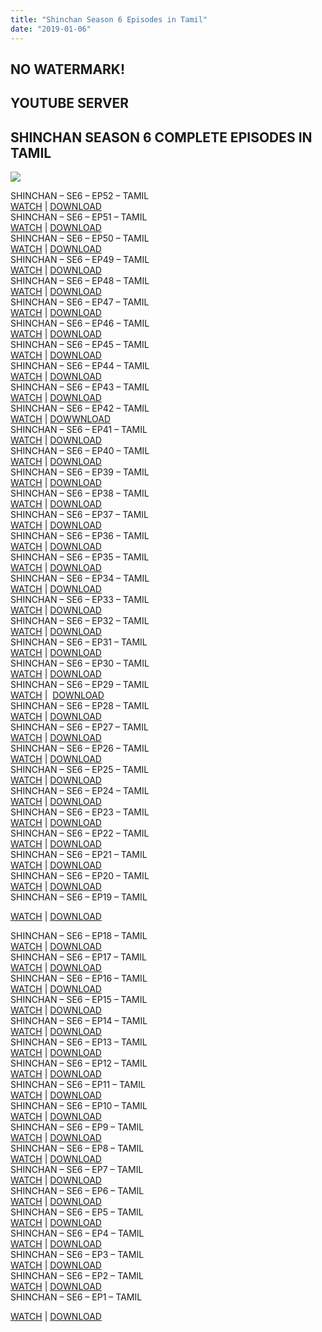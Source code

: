 ```yaml
---
title: "Shinchan Season 6 Episodes in Tamil"
date: "2019-01-06"
---
```


## NO WATERMARK!

## YOUTUBE SERVER

## SHINCHAN SEASON 6 COMPLETE EPISODES IN TAMIL

[![](https://3.bp.blogspot.com/-jZk1xD5WfjU/XAr8cv32BPI/AAAAAAAAAi8/_vh-CTIrVPQ2-ij0C5Jl5tKdBc1ntPjkQCLcBGAs/s320/SHINCHAN{f1fbe200098b54790dff59ae59e3fe5d0d77f0cf81c18a408fef32d310eebde8}2BSEASON{f1fbe200098b54790dff59ae59e3fe5d0d77f0cf81c18a408fef32d310eebde8}2B6.png)](https://3.bp.blogspot.com/-jZk1xD5WfjU/XAr8cv32BPI/AAAAAAAAAi8/_vh-CTIrVPQ2-ij0C5Jl5tKdBc1ntPjkQCLcBGAs/s1600/SHINCHAN{f1fbe200098b54790dff59ae59e3fe5d0d77f0cf81c18a408fef32d310eebde8}2BSEASON{f1fbe200098b54790dff59ae59e3fe5d0d77f0cf81c18a408fef32d310eebde8}2B6.png)

  
SHINCHAN – SE6 – EP52 – TAMIL  
[WATCH](https://clk.ink/bEJC) | [DOWNLOAD](https://clk.ink/bEJC)  
SHINCHAN – SE6 – EP51 – TAMIL  
[WATCH](https://clk.ink/8nHtBu) | [DOWNLOAD](https://clk.ink/8nHtBu)  
SHINCHAN – SE6 – EP50 – TAMIL  
[WATCH](https://clk.ink/MENiLXQ) | [DOWNLOAD](https://clk.ink/MENiLXQ)  
SHINCHAN – SE6 – EP49 – TAMIL  
[WATCH](https://clk.ink/TntyDQ8Y) | [DOWNLOAD](https://clk.ink/TntyDQ8Y)  
SHINCHAN – SE6 – EP48 – TAMIL  
[WATCH](https://clk.ink/UQWK9IyU) | [DOWNLOAD](https://clk.ink/UQWK9IyU)  
SHINCHAN – SE6 – EP47 – TAMIL  
[WATCH](https://clk.ink/PAeQZ0DA) | [DOWNLOAD](https://clk.ink/PAeQZ0DA)  
SHINCHAN – SE6 – EP46 – TAMIL  
[WATCH](https://clk.ink/JsXRt2q) | [DOWNLOAD](https://clk.ink/JsXRt2q)  
SHINCHAN – SE6 – EP45 – TAMIL  
[WATCH](https://clk.ink/hRyHq2) | [DOWNLOAD](https://clk.ink/hRyHq2)  
SHINCHAN – SE6 – EP44 – TAMIL  
[WATCH](https://clk.ink/10liThmU) | [DOWNLOAD](https://clk.ink/10liThmU)  
SHINCHAN – SE6 – EP43 – TAMIL  
[WATCH](https://clk.ink/Uhu3UvLH) | [DOWNLOAD](https://clk.ink/Uhu3UvLH)  
SHINCHAN – SE6 – EP42 – TAMIL  
[WATCH](https://clk.ink/zAGH) | [DOWWNLOAD](https://clk.ink/zAGH)  
SHINCHAN – SE6 – EP41 – TAMIL  
[WATCH](https://clk.ink/gvGt) | [DOWNLOAD](https://clk.ink/gvGt)  
SHINCHAN – SE6 – EP40 – TAMIL  
[WATCH](https://clk.ink/jz0Qa) | [DOWNLOAD](https://clk.ink/jz0Qa)  
SHINCHAN – SE6 – EP39 – TAMIL  
[WATCH](https://clk.ink/go7B) | [DOWNLOAD](https://clk.ink/go7B)  
SHINCHAN – SE6 – EP38 – TAMIL  
[WATCH](https://clk.ink/pC6vaIO) | [DOWNLOAD](https://clk.ink/pC6vaIO)  
SHINCHAN – SE6 – EP37 – TAMIL  
[WATCH](https://clk.ink/D2wcnU9B) | [DOWNLOAD](https://clk.ink/D2wcnU9B)  
SHINCHAN – SE6 – EP36 – TAMIL  
[WATCH](https://clk.ink/sCVQ) | [DOWNLOAD](https://clk.ink/sCVQ)  
SHINCHAN – SE6 – EP35 – TAMIL  
[WATCH](https://clk.ink/blMxDSf) | [DOWNLOAD](https://clk.ink/blMxDSf)  
SHINCHAN – SE6 – EP34 – TAMIL  
[WATCH](https://clk.ink/mWcbw) | [DOWNLOAD](https://clk.ink/mWcbw)  
SHINCHAN – SE6 – EP33 – TAMIL  
[WATCH](https://clk.ink/P82q5pU) | [DOWNLOAD](https://clk.ink/P82q5pU)  
SHINCHAN – SE6 – EP32 – TAMIL  
[WATCH](https://clk.ink/VCNtJidw) | [DOWNLOAD](https://clk.ink/VCNtJidw)  
SHINCHAN – SE6 – EP31 – TAMIL  
[WATCH](https://clk.ink/uSJPu) | [DOWNLOAD](https://clk.ink/uSJPu)  
SHINCHAN – SE6 – EP30 – TAMIL  
[WATCH](https://clk.ink/h736j) | [DOWNLOAD](https://clk.ink/h736j)  
SHINCHAN – SE6 – EP29 – TAMIL  
[WATCH](https://clk.ink/QnTR4C) |  [DOWNLOAD](https://clk.ink/QnTR4C)  
SHINCHAN – SE6 – EP28 – TAMIL  
[WATCH](https://clk.ink/Mjwr) | [DOWNLOAD](https://clk.ink/Mjwr)  
SHINCHAN – SE6 – EP27 – TAMIL  
[WATCH](https://clk.ink/tJBLV) | [DOWNLOAD](https://clk.ink/tJBLV)  
SHINCHAN – SE6 – EP26 – TAMIL  
[WATCH](https://clk.ink/wwvkNIda) | [DOWNLOAD](https://clk.ink/wwvkNIda)  
SHINCHAN – SE6 – EP25 – TAMIL  
[WATCH](https://clk.ink/4MwSZf) | [DOWNLOAD](https://clk.ink/4MwSZf)  
SHINCHAN – SE6 – EP24 – TAMIL  
[WATCH](https://clk.ink/I89S2X) | [DOWNLOAD](https://clk.ink/I89S2X)  
SHINCHAN – SE6 – EP23 – TAMIL  
[WATCH](https://clk.ink/aEyijsOB) | [DOWNLOAD](https://clk.ink/aEyijsOB)  
SHINCHAN – SE6 – EP22 – TAMIL  
[WATCH](https://clk.ink/nLkC) | [DOWNLOAD](https://clk.ink/nLkC)  
SHINCHAN – SE6 – EP21 – TAMIL  
[WATCH](https://clk.ink/caxgai4) | [DOWNLOAD](https://clk.ink/caxgai4)  
SHINCHAN – SE6 – EP20 – TAMIL  
[WATCH](https://clk.ink/BytNmk) | [DOWNLOAD](https://clk.ink/BytNmk)  
SHINCHAN – SE6 – EP19 – TAMIL

[WATCH](https://clk.ink/nKjYRQ) | [DOWNLOAD](https://clk.ink/nKjYRQ)

SHINCHAN – SE6 – EP18 – TAMIL  
[WATCH](https://clk.ink/XPaEt) | [DOWNLOAD](https://clk.ink/XPaEt)  
SHINCHAN – SE6 – EP17 – TAMIL  
[WATCH](https://clk.ink/XWuBr) | [DOWNLOAD](https://clk.ink/XWuBr)  
SHINCHAN – SE6 – EP16 – TAMIL  
[WATCH](https://clk.ink/upgHFtW) | [DOWNLOAD](https://clk.ink/upgHFtW)  
SHINCHAN – SE6 – EP15 – TAMIL  
[WATCH](https://clk.ink/6Zka) | [DOWNLOAD](https://clk.ink/6Zka)  
SHINCHAN – SE6 – EP14 – TAMIL  
[WATCH](https://clk.ink/RWzL5k) | [DOWNLOAD](https://clk.ink/RWzL5k)  
SHINCHAN – SE6 – EP13 – TAMIL  
[WATCH](https://clk.ink/AYUG) | [DOWNLOAD](https://clk.ink/AYUG)  
SHINCHAN – SE6 – EP12 – TAMIL  
[WATCH](https://clk.ink/BtbN7bkd) | [DOWNLOAD](https://clk.ink/BtbN7bkd)  
SHINCHAN – SE6 – EP11 – TAMIL  
[WATCH](https://clk.ink/WLnJl4) | [DOWNLOAD](https://clk.ink/WLnJl4)  
SHINCHAN – SE6 – EP10 – TAMIL  
[WATCH](https://clk.ink/srcd) | [DOWNLOAD](https://clk.ink/srcd)  
SHINCHAN – SE6 – EP9 – TAMIL  
[WATCH](https://clk.ink/HW1G41R) | [DOWNLOAD](https://clk.ink/HW1G41R)  
SHINCHAN – SE6 – EP8 – TAMIL  
[WATCH](https://clk.ink/1QGIL6xL) | [DOWNLOAD](https://clk.ink/1QGIL6xL)  
SHINCHAN – SE6 – EP7 – TAMIL  
[WATCH](https://clk.ink/fbYMd) | [DOWNLOAD](https://clk.ink/fbYMd)  
SHINCHAN – SE6 – EP6 – TAMIL  
[WATCH](https://clk.ink/NKKmQjR) | [DOWN](https://clk.ink/NKKmQjR)[LOAD](https://clk.ink/NKKmQjR)  
SHINCHAN – SE6 – EP5 – TAMIL  
[WATCH](https://clk.ink/Dtx7Js) | [DOWNLOAD](https://clk.ink/Dtx7Js)  
SHINCHAN – SE6 – EP4 – TAMIL  
[WATCH](https://clk.ink/JyJvO) | [DOWNLOAD](https://clk.ink/JyJvO)  
SHINCHAN – SE6 – EP3 – TAMIL  
[WATCH](https://clk.ink/j4ZGJkT) | [DOWNLOAD](https://clk.ink/j4ZGJkT)  
SHINCHAN – SE6 – EP2 – TAMIL  
[WATCH](https://clk.ink/Z4nRMJP) | [DOWNLOAD](https://clk.ink/Z4nRMJP)  
SHINCHAN – SE6 – EP1 – TAMIL

[WATCH](https://clk.ink/VqCl2F) | [DOWNLOAD](https://clk.ink/VqCl2F)
